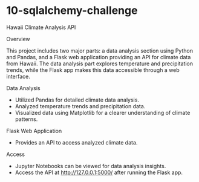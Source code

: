 # 10-sqlalchemy-challenge

Hawaii Climate Analysis API

Overview

This project includes two major parts: a data analysis section using Python and Pandas, and a Flask web application providing an API for climate data from Hawaii. The data analysis part explores temperature and precipitation trends, while the Flask app makes this data accessible through a web interface.

Data Analysis
- Utilized Pandas for detailed climate data analysis.
- Analyzed temperature trends and precipitation data.
- Visualized data using Matplotlib for a clearer understanding of climate patterns.

Flask Web Application
- Provides an API to access analyzed climate data.

Access
- Jupyter Notebooks can be viewed for data analysis insights.
- Access the API at http://127.0.0.1:5000/ after running the Flask app.
